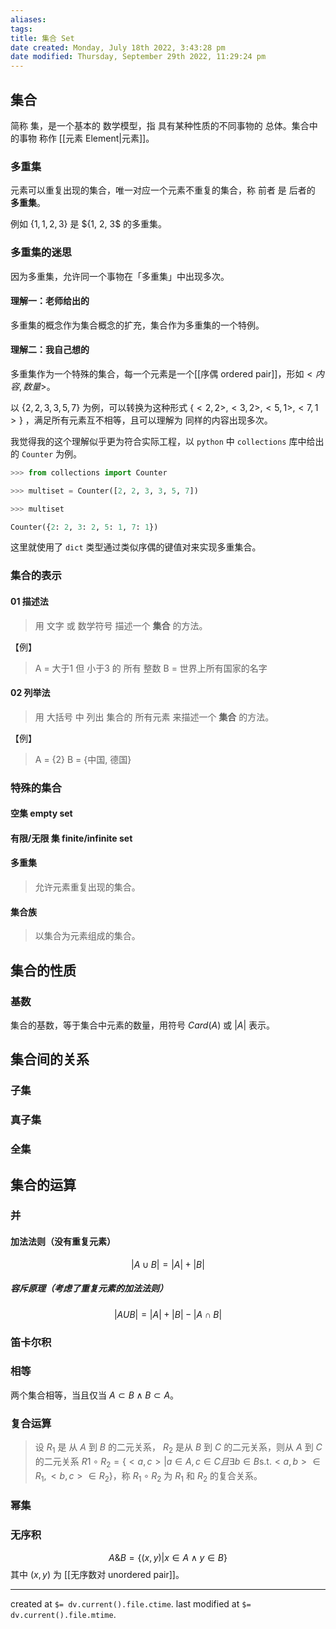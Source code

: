 ```yaml
---
aliases: 
tags: 
title: 集合 Set
date created: Monday, July 18th 2022, 3:43:28 pm
date modified: Thursday, September 29th 2022, 11:29:24 pm
---
```


## 集合

简称 集，是一个基本的 数学模型，指 具有某种性质的不同事物的 总体。集合中的事物 称作 [[元素 Element|元素]]。

### 多重集

元素可以重复出现的集合，唯一对应一个元素不重复的集合，称 前者 是 后者的 **多重集**。

例如 $\{1, 1, 2, 3\}$ 是 $\{1, 2, 3\$ 的多重集。

### 多重集的迷思

因为多重集，允许同一个事物在「多重集」中出现多次。

#### 理解一：老师给出的

多重集的概念作为集合概念的扩充，集合作为多重集的一个特例。

#### 理解二：我自己想的

多重集作为一个特殊的集合，每一个元素是一个[[序偶 ordered pair]]，形如$<内容, 数量>$。

以 $\{2, 2, 3, 3, 5, 7\}$ 为例，可以转换为这种形式 $\{<2, 2>, <3, 2>, <5, 1>, <7, 1>\}$ ，满足所有元素互不相等，且可以理解为 同样的内容出现多次。

我觉得我的这个理解似乎更为符合实际工程，以 `python` 中 `collections` 库中给出的 `Counter` 为例。

```python
>>> from collections import Counter

>>> multiset = Counter([2, 2, 3, 3, 5, 7])

>>> multiset

Counter({2: 2, 3: 2, 5: 1, 7: 1})
```

这里就使用了 `dict` 类型通过类似序偶的键值对来实现多重集合。

### 集合的表示

#### 01 描述法

> 用 文字 或 数学符号 描述一个 **集合** 的方法。

【例】
> A = 大于1 但 小于3 的 所有 整数
> B = 世界上所有国家的名字

#### 02 列举法

>用 大括号 中 列出 集合的 所有元素 来描述一个 **集合** 的方法。

【例】
>A = {2}
>B = {中国, 德国}

### 特殊的集合

#### 空集 empty set

#### 有限/无限 集 finite/infinite set

#### 多重集

> 允许元素重复出现的集合。

#### 集合族

> 以集合为元素组成的集合。

## 集合的性质

### 基数

集合的基数，等于集合中元素的数量，用符号 $Card(A)$ 或 $|A|$ 表示。

## 集合间的关系

### 子集

### 真子集

### 全集

## 集合的运算

### 并

#### 加法法则（没有重复元素）

$$ | A \cup B | = | A | + | B | $$

##### 容斥原理（考虑了重复元素的加法法则）

$$ | A U B | = | A | + | B | - | A \cap B | $$

### 笛卡尔积

### 相等

两个集合相等，当且仅当 $A \subset B \wedge B \subset A$。 

### 复合运算

> 设 $R_1$ 是 从 $A$ 到 $B$ 的二元关系， $R_2$ 是从 $B$ 到 $C$ 的二元关系，则从 $A$ 到 $C$ 的二元关系 $R1 \circ R_2 = \{<a, c> | a \in A, c \in C 且\exists b \in B \mathrm{s.t.} <a, b> \in R_1, <b, c> \in R_2 \}$，称 $R_1 \circ R_2$ 为 $R_1$ 和 $R_2$ 的复合关系。

### 幂集



### 无序积

$$A\& B = \{(x, y) | x \in A \wedge y \in B\}$$
其中 $(x, y)$ 为 [[无序数对 unordered pair]]。

---

created at `$= dv.current().file.ctime`.
last modified at `$= dv.current().file.mtime`.